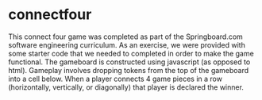 # connectfour
This connect four game was completed as part of the Springboard.com software engineering curriculum.
As an exercise, we were provided with some starter code that we needed to completed in order to make the game functional.
The gameboard is constructed using javascript (as opposed to html).  Gameplay involves dropping tokens from the top of the gameboard into a cell below.
When a player connects 4 game pieces in a row (horizontally, vertically, or diagonally) that player is declared the winner.  
